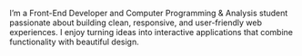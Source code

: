 I’m a Front-End Developer and Computer Programming & Analysis student passionate about building clean, responsive, and user-friendly web experiences.
I enjoy turning ideas into interactive applications that combine functionality with beautiful design.
